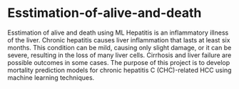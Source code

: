 # Esstimation-of-alive-and-death
Esstimation of alive and death  using ML
Hepatitis is an inflammatory illness of the liver. Chronic hepatitis causes liver inflammation that lasts at least six months. This condition can be mild, causing only slight damage, or it can be severe, resulting in the loss of many liver cells. Cirrhosis and liver failure are possible outcomes in some cases. The purpose of this project is to develop mortality prediction models for chronic hepatitis C (CHC)-related HCC using machine learning techniques.    
